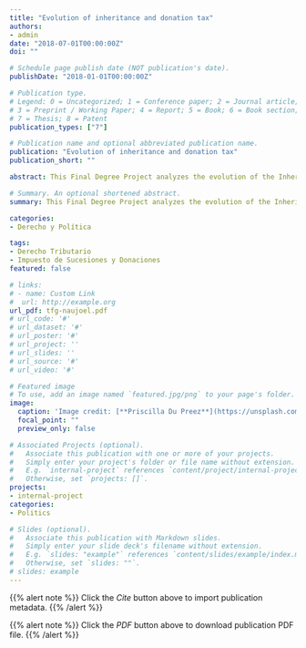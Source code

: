 ```yaml
---
title: "Evolution of inheritance and donation tax"
authors:
- admin
date: "2018-07-01T00:00:00Z"
doi: ""

# Schedule page publish date (NOT publication's date).
publishDate: "2018-01-01T00:00:00Z"

# Publication type.
# Legend: 0 = Uncategorized; 1 = Conference paper; 2 = Journal article;
# 3 = Preprint / Working Paper; 4 = Report; 5 = Book; 6 = Book section;
# 7 = Thesis; 8 = Patent
publication_types: ["7"]

# Publication name and optional abbreviated publication name.
publication: "Evolution of inheritance and donation tax"
publication_short: ""

abstract: This Final Degree Project analyzes the evolution of the Inheritance and Donations Tax in the years 2016 and 2017 between Catalonia and the Valencian Community from an objective point of view, influencing the principles of tax justice and observing the jurisprudence of the Court of Justice of the European Union and the Constitutional Court.

# Summary. An optional shortened abstract.
summary: This Final Degree Project analyzes the evolution of the Inheritance and Donations Tax in the years 2016 and 2017 between Catalonia and the Valencian Community from an objective point of view, influencing the principles of tax justice and observing the jurisprudence of the Court of Justice of the European Union and the Constitutional Court.

categories:
- Derecho y Política

tags:
- Derecho Tributario
- Impuesto de Sucesiones y Donaciones
featured: false

# links:
# - name: Custom Link
#  url: http://example.org
url_pdf: tfg-naujoel.pdf
# url_code: '#'
# url_dataset: '#'
# url_poster: '#'
# url_project: ''
# url_slides: ''
# url_source: '#'
# url_video: '#'

# Featured image
# To use, add an image named `featured.jpg/png` to your page's folder.
image:
  caption: 'Image credit: [**Priscilla Du Preez**](https://unsplash.com/photos/XkKCui44iM0)'
  focal_point: ""
  preview_only: false

# Associated Projects (optional).
#   Associate this publication with one or more of your projects.
#   Simply enter your project's folder or file name without extension.
#   E.g. `internal-project` references `content/project/internal-project/index.md`.
#   Otherwise, set `projects: []`.
projects:
- internal-project
categories:
- Politics

# Slides (optional).
#   Associate this publication with Markdown slides.
#   Simply enter your slide deck's filename without extension.
#   E.g. `slides: "example"` references `content/slides/example/index.md`.
#   Otherwise, set `slides: ""`.
# slides: example
---
```


{{% alert note %}}
Click the *Cite* button above to import publication metadata.
{{% /alert %}}

{{% alert note %}}
Click the *PDF* button above to download publication PDF file.
{{% /alert %}}
